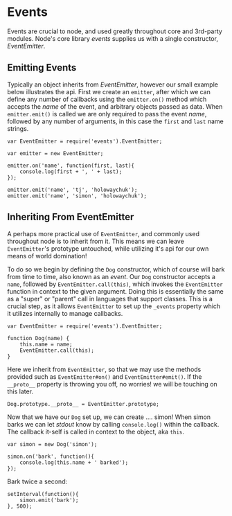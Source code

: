 
# Events

 Events are crucial to node, and used greatly throughout core and 3rd-party modules. Node's core library _events_ supplies us with a single constructor, _EventEmitter_.

## Emitting Events

Typically an object inherits from _EventEmitter_, however our small example below illustrates the api. First we create an `emitter`, after which we can define any number of callbacks using the `emitter.on()` method which accepts the _name_ of the event, and arbitrary objects passed as data. When `emitter.emit()` is called we are only required to pass the event _name_, followed by any number of arguments, in this case the `first` and `last` name strings.

	var EventEmitter = require('events').EventEmitter;

	var emitter = new EventEmitter;

	emitter.on('name', function(first, last){
	    console.log(first + ', ' + last);
	});

	emitter.emit('name', 'tj', 'holowaychuk');
	emitter.emit('name', 'simon', 'holowaychuk');

## Inheriting From EventEmitter

A perhaps more practical use of `EventEmitter`, and commonly used throughout node is to inherit from it. This means we can leave `EventEmitter`'s prototype untouched, while utilizing it's api for our own means of world domination!

To do so we begin by defining the `Dog` constructor, which of course will bark from time to time, also known as an _event_. Our `Dog` constructor accepts a `name`, followed by `EventEmitter.call(this)`, which invokes the `EventEmitter` function in context to the given argument. Doing this is essentially the same as a "super" or "parent" call in languages that support classes. This is a crucial step, as it allows `EventEmitter` to set up the `_events` property which it utilizes internally to manage callbacks.

	var EventEmitter = require('events').EventEmitter;

	function Dog(name) {
	    this.name = name;
	    EventEmitter.call(this);
	}

Here we inherit from `EventEmitter`, so that we may use the methods provided such as `EventEmitter#on()` and `EventEmitter#emit()`. If the `__proto__` property is throwing you off, no worries! we will be touching on this later.

	Dog.prototype.__proto__ = EventEmitter.prototype;

Now that we have our `Dog` set up, we can create .... simon! When simon barks we can let _stdout_ know by calling `console.log()` within the callback. The callback it-self is called in context to the object, aka `this`.

	var simon = new Dog('simon');

	simon.on('bark', function(){
	    console.log(this.name + ' barked');
	});

Bark twice a second:

	setInterval(function(){
	    simon.emit('bark');
	}, 500);
